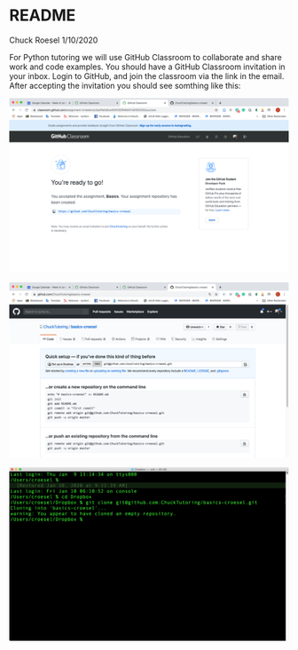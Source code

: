README
================
Chuck Roesel
1/10/2020

For Python tutoring we will use GitHub Classroom to collaborate and
share work and code examples. You should have a GitHub Classroom
invitation in your inbox. Login to GitHub, and join the classroom via
the link in the email. After accepting the invitation you should see
somthing like this:

![](Images/InvitationAccepted.png)

![](Images/FirstTimeRepositoryView.png)

![](Images/CloningRepository.png)
